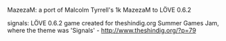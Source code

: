 MazezaM: a port of Malcolm Tyrrell's 1k MazezaM to LÖVE 0.6.2

signals: LÖVE 0.6.2 game created for theshindig.org Summer Games Jam, where the theme was 'Signals' - http://www.theshindig.org/?p=79